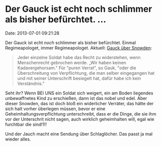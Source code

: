 Der Gauck ist echt noch schlimmer als bisher befürchtet. \...
=============================================================

Date: 2013-07-01 09:21:28

Der Gauck ist echt *noch* schlimmer als bisher befürchtet. Einmal
Regimeapologet, immer Regimeapologet. Aktuell: [Gauck über
Snowden](http://www.heute.de/Gauck-Kein-Verst%C3%A4ndnis-f%C3%BCr-puren-Verrat-28613066.html):

> Jeder einzelne Soldat habe das Recht zu widerstehen, wenn
> Menschenrecht gebrochen werde. „Wir haben keinen Kadavergehorsam.\"
> Für \"puren Verrat\", so Gauk, \"oder die Überschreitung von
> Verpflichtung, die man selber eingegangen hat und mit seiner
> Unterschrift besiegelt hat, dafür habe ich kein Verständnis.\"

Seht ihr? Wenn BEI UNS ein Soldat sich weigert, ein am Boden liegendes
unbewaffnetes Kind zu erschießen, dann ist das nobel und edel. Aber
dieser Snowden, das ist doch bloß ein widerlicher Verräter, das hätte
der sich halt vorher überlegen müssen, bevor er eine
Geheimhaltungsverpflichtung unterschreibt, dass er die Dinge, die sie
ihm vor der Unterschrit nicht sagen, auch wirklich geheimhalten will,
egal wie furchtbar die sind!1!!

Und der Jauch macht eine Sendung über Schlaglöcher. Das passt ja mal
wieder alles.
